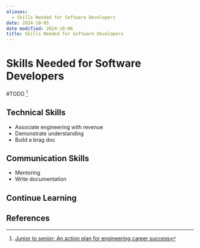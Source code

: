 ```yaml
---
aliases:
  - Skills Needed for Software Developers
date: 2024-10-05
date modified: 2024-10-06
title: Skills Needed for Software Developers
---
```


# Skills Needed for Software Developers

#TODO [^1]

## Technical Skills

- Associate engineering with revenue
- Demonstrate understanding
- Build a brag doc

## Communication Skills

- Mentoring
- Write documentation

## Continue Learning

## References

[^1]: [Junior to senior: An action plan for engineering career success](https://github.com/readme/guides/engineering-career-success)
